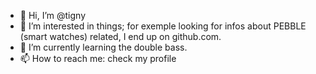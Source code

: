 - 👋 Hi, I’m @tigny
- 👀 I’m interested in things; for exemple looking for infos about PEBBLE (smart watches) related, I end up on github.com.
- 🌱 I’m currently learning the double bass.
- 📫 How to reach me: check  my profile

<!---
tigny/tigny is a ✨ special ✨ repository because its `README.md` (this file) appears on your GitHub profile.
You can click the Preview link to take a look at your changes.
--->
